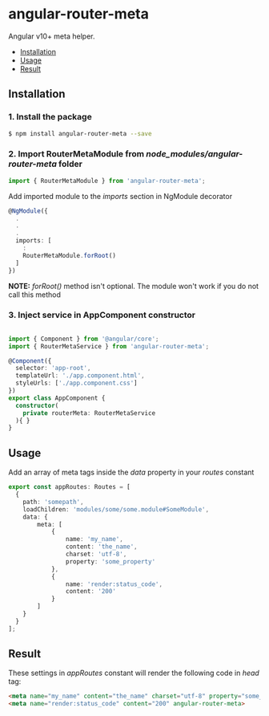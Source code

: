# angular-router-meta
Angular v10+ meta helper.

<!-- The package helps to manage meta tags more conveniently setting them directly in routes. The tags set in routes appear in the *head* tag right after the navigation is completed.

This package is a powerful instrument in seo setting. -->


- [Installation](#installation)
- [Usage](#usage)
- [Result](#result)

## Installation

### 1. Install the package
```bash
$ npm install angular-router-meta --save
```

### 2. Import RouterMetaModule from *node_modules/angular-router-meta* folder

```typescript
import { RouterMetaModule } from 'angular-router-meta';
```
Add imported module to the *imports* section in NgModule decorator
```typescript
@NgModule({
  .
  .
  .
  imports: [
    :
    RouterMetaModule.forRoot()
  ]
})
```
**NOTE:** *forRoot()* method isn't optional. The module won't work if you do not call this method

### 3. Inject service in AppComponent constructor

```typescript

import { Component } from '@angular/core';
import { RouterMetaService } from 'angular-router-meta';

@Component({
  selector: 'app-root',
  templateUrl: './app.component.html',
  styleUrls: ['./app.component.css']
})
export class AppComponent {
  constructor(
    private routerMeta: RouterMetaService
  ){ }
}
```

## Usage
Add an array of meta tags inside the *data* property in your *routes* constant

```typescript
export const appRoutes: Routes = [
  {
    path: 'somepath',
    loadChildren: 'modules/some/some.module#SomeModule',
    data: {
        meta: [
            {
                name: 'my_name',
                content: 'the_name',
                charset: 'utf-8',
                property: 'some_property'
            },
            {
                name: 'render:status_code',
                content: '200'
            }
        ]
    }
  }
];
```

## Result
These settings in *appRoutes* constant will render the following code in *head* tag:
```html
<meta name="my_name" content="the_name" charset="utf-8" property="some_property" angular-router-meta>
<meta name="render:status_code" content="200" angular-router-meta>
```

